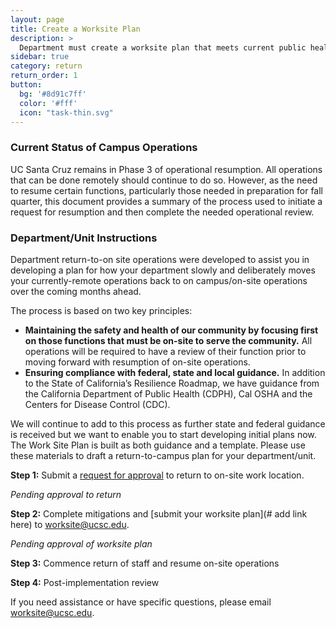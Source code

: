 ```yaml
---
layout: page
title: Create a Worksite Plan
description: >
  Department must create a worksite plan that meets current public health guidelines.
sidebar: true
category: return
return_order: 1
button:
  bg: '#8d91c7ff'
  color: '#fff'
  icon: "task-thin.svg"
---
```



### Current Status of Campus Operations

UC Santa Cruz remains in Phase 3 of operational resumption. All operations that can be done remotely should continue to do so. However, as the need to resume certain functions, particularly those needed in preparation for fall quarter, this document provides a summary of the process used to initiate a request for resumption and then complete the needed operational review.

### Department/Unit Instructions

Department return-to-on site operations were developed to assist you in developing a plan for how your department slowly and deliberately moves your currently-remote operations back to on campus/on-site operations over the coming months ahead.

The process is based on two key principles:

*   **Maintaining the safety and health of our community by focusing first on those functions that must be on-site to serve the community.** All operations will be required to have a review of their function prior to moving forward with resumption of on-site operations.
*   **Ensuring compliance with federal, state and local guidance.** In addition to the State of California’s Resilience Roadmap, we have guidance from the California Department of Public Health (CDPH), Cal OSHA and the Centers for Disease Control (CDC).

We will continue to add to this process as further state and federal guidance is received but we want to enable you to start developing initial plans now. The Work Site Plan is built as both guidance and a template. Please use these materials to draft a return-to-campus plan for your department/unit.

**Step 1:** Submit a [request for approval](https://docs.google.com/forms/d/1efH_SosQgn4KPrdt8VNpGONK3URQ3-wpG7qXoHzH_Kc/viewform?ts=5efb86de&edit_requested=true) to return to on-site work location.

_Pending approval to return_

**Step 2:** Complete mitigations and [submit your worksite plan](# add link here) to [worksite@ucsc.edu](mailto:worksite@ucsc.edu).

_Pending approval of worksite plan_

**Step 3:** Commence return of staff and resume on-site operations

**Step 4:** Post-implementation review

If you need assistance or have specific questions, please email [worksite@ucsc.edu](mailto:worksite@ucsc.edu).
